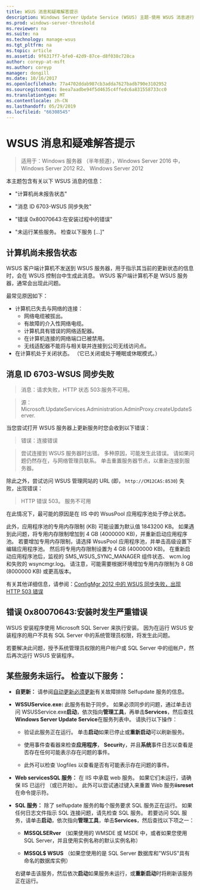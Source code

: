 ```yaml
---
title: WSUS 消息和疑难解答提示
description: Windows Server Update Service (WSUS) 主题-使用 WSUS 消息进行故障排除
ms.prod: windows-server-threshold
ms.reviewer: na
ms.suite: na
ms.technology: manage-wsus
ms.tgt_pltfrm: na
ms.topic: article
ms.assetid: 9f6317f7-bfe0-42d9-87ce-d8f038c728ca
author: coreyp-at-msft
ms.author: coreyp
manager: dongill
ms.date: 10/16/2017
ms.openlocfilehash: 77a4702ddab987cb3adda7627badb790e3102952
ms.sourcegitcommit: 8eea7aadbe94f5d4635c4ffedc6a831558733cc0
ms.translationtype: MT
ms.contentlocale: zh-CN
ms.lasthandoff: 05/29/2019
ms.locfileid: "66308545"
---
```

# <a name="wsus-messages-and-troubleshooting-tips"></a>WSUS 消息和疑难解答提示

>适用于：Windows 服务器 （半年频道），Windows Server 2016 中，Windows Server 2012 R2、 Windows Server 2012

本主题包含有关以下 WSUS 消息的信息：

-   "计算机尚未报告状态"

-   "消息 ID 6703-WSUS 同步失败"

-   "错误 0x80070643:在安装过程中的错误"

-   "未运行某些服务。 检查以下服务 [...]"

## <a name="computer-has-not-reported-status"></a>计算机尚未报告状态
WSUS 客户端计算机不发送到 WSUS 服务器，用于指示其当前的更新状态的信息时，会在 WSUS 控制台中生成此消息。 WSUS 客户端计算机不是 WSUS 服务器，通常会出现此问题。

最常见原因如下：

-   计算机已失去与网络的连接：
    -   网络电缆被拔出。
    -   有故障的介入性网络电缆。
    -   计算机具有错误的网络适配器。
    -   在计算机连接的网络端口已被禁用。
    -   无线适配器不能将与相关联并连接到公司无线访问点。
-   在计算机处于关闭状态。 （它已关闭或处于睡眠或休眠模式。）

## <a name="message-id-6703---wsus-synchronization-failed"></a>消息 ID 6703-WSUS 同步失败
> 消息：请求失败，HTTP 状态 503:服务不可用。

> 源：Microsoft.UpdateServices.Administration.AdminProxy.createUpdateServer.

当您尝试打开 WSUS 服务器上更新服务时您会收到以下错误：

> 错误：连接错误

> 尝试连接到 WSUS 服务器时出错。 多种原因，可能发生此错误。 请如果问题仍然存在，与网络管理员联系。 单击重置服务器节点，以重新连接到服务器。

除此之外，尝试访问 WSUS 管理网站的 URL (即， `http://CM12CAS:8530`) 失败，出现错误：

> HTTP 错误 503。 服务不可用

在此情况下，最可能的原因是在 IIS 中的 WsusPool 应用程序池处于停止状态。

此外，应用程序池的专用内存限制 (KB) 可能设置为默认值 1843200 KB。 如果遇到此问题，将专用内存限制增加到 4 GB (4000000 KB)，并重新启动应用程序池。 若要增加专用内存限制，请选择 WsusPool 应用程序池，并单击高级设置下编辑应用程序池。 然后将专用内存限制设置为 4 GB (4000000 KB)。 在重新启动应用程序池后，监视的 SMS_WSUS_SYNC_MANAGER 组件状态、 wcm.log 和失败的 wsyncmgr.log。 请注意，可能需要根据环境增加专用内存限制为 8 GB (8000000 KB) 或更高版本。

有关其他详细信息，请参阅：[ConfigMgr 2012 中的 WSUS 同步失败，出现 HTTP 503 错误](http://blogs.technet.com/b/sus/archive/2015/03/23/configmgr-2012-support-tip-wsus-sync-fails-with-http-503-errors.aspx)

## <a name="error-0x80070643-fatal-error-during-installation"></a>错误 0x80070643:安装时发生严重错误
WSUS 安装程序使用 Microsoft SQL Server 来执行安装。 因为在运行 WSUS 安装程序的用户不具有 SQL Server 中的系统管理员权限，将发生此问题。

若要解决此问题，授予系统管理员权限的用户帐户或 SQL Server 中的组帐户，然后再次运行 WSUS 安装程序。

## <a name="some-services-are-not-running-check-the-following-services"></a>某些服务未运行。 检查以下服务：

- **自更新：** 请参阅[自动更新必须更新](https://technet.microsoft.com/library/cc708554(v=ws.10).aspx)有关故障排除 Selfupdate 服务的信息。

- **WSSUService.exe:** 此服务有助于同步。 如果必须同步的问题，通过单击访问 WSUSService.exe**启动**，依次指向**管理工具**，再单击**Services**，然后查找**Windows Server Update Service**在服务列表中。 请执行以下操作：
    
    -   验证此服务正在运行。 单击**启动**如果已停止或**重新启动**可以刷新服务。
    
    -   使用事件查看器来检查**应用程序**， **Securit**y，并且**系统**事件日志以查看是否存在任何可能表示存在问题的事件。
    
    -   此外可以检查 <wsusinstallationfolder>\logfiles 以查看是否有可能表示存在问题的事件。

- **Web servicesSQL 服务：** 在 IIS 中承载 web 服务。 如果它们未运行，请确保 IIS 已运行 （或已开始）。 此外可以尝试通过键入来重置 Web 服务**iisreset**在命令提示符。

- **SQL 服务：** 除了 selfupdate 服务的每个服务要求 SQL 服务正在运行。 如果任何日志文件指示 SQL 连接问题，请先检查 SQL 服务。 若要访问 SQL 服务，请单击**启动**，依次指向**管理工具**，单击**Services**，然后查找以下项之一：
    
    -   **MSSQLSERver** （如果使用的 WMSDE 或 MSDE 中，或者如果您使用 SQL Server，并且使用实例名称的默认实例名称）
    
    -   **MSSQL$ WSUS** （如果您使用的是 SQL Server 数据库和"WSUS"具有命名的数据库实例）
    
    右键单击该服务，然后依次**启动**如果服务未运行，或**重新启动**时将刷新该服务正在运行。

